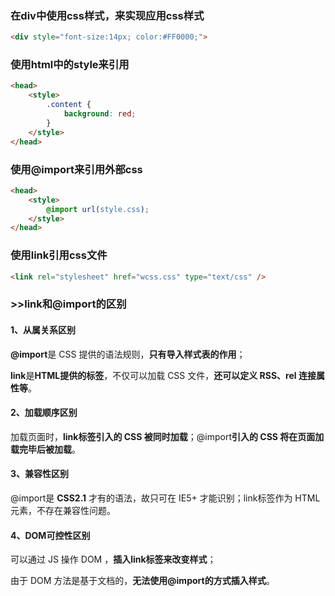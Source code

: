 ### 在div中使用css样式，来实现应用css样式

```html
<div style="font-size:14px; color:#FF0000;">
```



### 使用html中的style来引用

```html
<head> 
    <style> 
        .content { 
            background: red;
        } 
    </style>
</head>
```



### 使用@import来引用外部css

```html
<head> 
    <style>
        @import url(style.css);
    </style>
</head>
```



### 使用link引用css文件

```html
<link rel="stylesheet" href="wcss.css" type="text/css" />
```



### >>link和@import的区别

#### 1、从属关系区别

**@import**是 CSS 提供的语法规则，**只有导入样式表的作用**；

**link**是**HTML提供的标签**，不仅可以加载 CSS 文件，**还可以定义 RSS、rel 连接属性等**。



#### 2、加载顺序区别

加载页面时，**link标签引入的 CSS 被同时加载**；@import**引入的 CSS 将在页面加载完毕后被加载**。



#### 3、兼容性区别

@import是 **CSS2.1** 才有的语法，故只可在 IE5+ 才能识别；link标签作为 HTML 元素，不存在兼容性问题。



#### 4、DOM可控性区别

可以通过 JS 操作 DOM ，**插入link标签来改变样式**；

由于 DOM 方法是基于文档的，**无法使用@import的方式插入样式**。